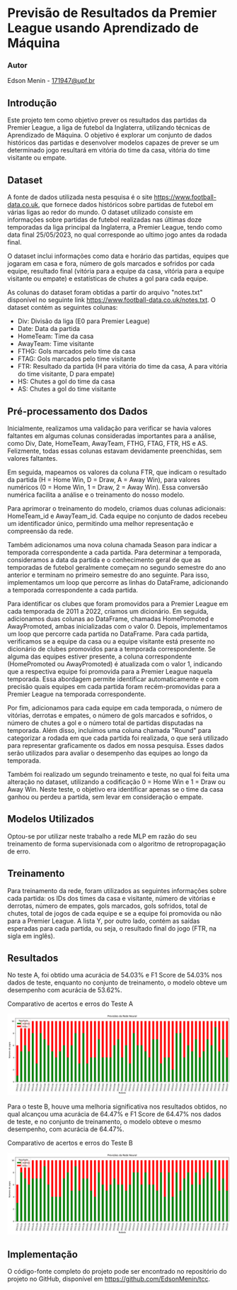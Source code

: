 # Previsão de Resultados da Premier League usando Aprendizado de Máquina

### Autor
Edson Menin - 171947@upf.br

## Introdução

Este projeto tem como objetivo prever os resultados das partidas da Premier League, a liga de futebol da Inglaterra, utilizando técnicas de Aprendizado de Máquina. O objetivo é explorar um conjunto de dados históricos das partidas e desenvolver modelos capazes de prever se um determinado jogo resultará em vitória do time da casa, vitória do time visitante ou empate.

## Dataset

A fonte de dados utilizada nesta pesquisa é o site https://www.football-data.co.uk, que fornece dados históricos sobre partidas de futebol em várias ligas ao redor do mundo. O dataset utilizado consiste em informações sobre partidas de futebol realizadas nas últimas doze temporadas da liga principal da Inglaterra, a Premier League, tendo como data final 25/05/2023, no qual corresponde ao ultimo jogo antes da rodada final.

O dataset inclui informações como data e horário das partidas, equipes que jogaram em casa e fora, número de gols marcados e sofridos por cada equipe, resultado final (vitória para a equipe da casa, vitória para a equipe visitante ou empate) e estatísticas de chutes a gol para cada equipe.

As colunas do dataset foram obtidas a partir do arquivo "notes.txt" disponível no seguinte link https://www.football-data.co.uk/notes.txt. O dataset contém as seguintes colunas:

- Div: Divisão da liga (E0 para Premier League)
- Date: Data da partida
- HomeTeam: Time da casa
- AwayTeam: Time visitante
- FTHG: Gols marcados pelo time da casa
- FTAG: Gols marcados pelo time visitante
- FTR: Resultado da partida (H para vitória do time da casa, A para vitória do time visitante, D para empate)
- HS: Chutes a gol do time da casa
- AS: Chutes a gol do time visitante

## Pré-processamento dos Dados

Inicialmente, realizamos uma validação para verificar se havia valores faltantes em algumas colunas consideradas importantes para a análise, como Div, Date, HomeTeam, AwayTeam, FTHG, FTAG, FTR, HS e AS. Felizmente, todas essas colunas estavam devidamente preenchidas, sem valores faltantes.

Em seguida, mapeamos os valores da coluna FTR, que indicam o resultado da partida (H = Home Win, D = Draw, A = Away Win), para valores numéricos (0 = Home Win, 1 = Draw, 2 = Away Win). Essa conversão numérica facilita a análise e o treinamento do nosso modelo.

Para aprimorar o treinamento do modelo, criamos duas colunas adicionais: HomeTeam_id e AwayTeam_id. Cada equipe no conjunto de dados recebeu um identificador único, permitindo uma melhor representação e compreensão da rede.

Também adicionamos uma nova coluna chamada Season para indicar a temporada correspondente a cada partida. Para determinar a temporada, consideramos a data da partida e o conhecimento geral de que as temporadas de futebol geralmente começam no segundo semestre do ano anterior e terminam no primeiro semestre do ano seguinte. Para isso, implementamos um loop que percorre as linhas do DataFrame, adicionando a temporada correspondente a cada partida.

Para identificar os clubes que foram promovidos para a Premier League em cada temporada de 2011 a 2022, criamos um dicionário. Em seguida, adicionamos duas colunas ao DataFrame, chamadas HomePromoted e AwayPromoted, ambas inicializadas com o valor 0. Depois, implementamos um loop que percorre cada partida no DataFrame. Para cada partida, verificamos se a equipe da casa ou a equipe visitante está presente no dicionário de clubes promovidos para a temporada correspondente. Se alguma das equipes estiver presente, a coluna correspondente (HomePromoted ou AwayPromoted) é atualizada com o valor 1, indicando que a respectiva equipe foi promovida para a Premier League naquela temporada. Essa abordagem permite identificar automaticamente e com precisão quais equipes em cada partida foram recém-promovidas para a Premier League na temporada correspondente.

Por fim, adicionamos para cada equipe em cada temporada, o número de vitórias, derrotas e empates, o número de gols marcados e sofridos, o número de chutes a gol e o número total de partidas disputadas na temporada. Além disso, incluímos uma coluna chamada "Round" para categorizar a rodada em que cada partida foi realizada, o que será utilizado para representar graficamente os dados em nossa pesquisa. Esses dados serão utilizados para avaliar o desempenho das equipes ao longo da temporada.

Também foi realizado um segundo treinamento e teste, no qual foi feita uma alteração no dataset, utilizando a codificação 0 = Home Win e 1 = Draw ou Away Win. Neste teste, o objetivo era identificar apenas se o time da casa ganhou ou perdeu a partida, sem levar em consideração o empate.

## Modelos Utilizados

Optou-se por utilizar neste trabalho a rede MLP em razão do seu treinamento de forma supervisionada com o algoritmo de retropropagação de erro.

## Treinamento

Para treinamento da rede, foram utilizados as seguintes informações sobre cada partida: os IDs dos times da casa e visitante, número de vitórias e derrotas, número de empates, gols marcados, gols sofridos, total de chutes, total de jogos de cada equipe e se a equipe foi promovida ou não para a Premier League. A lista Y, por outro lado, contém as saídas esperadas para cada partida, ou seja, o resultado final do jogo (FTR, na sigla em inglês).

## Resultados

No teste A, foi obtido uma acurácia de 54.03\% e F1 Score de 54.03\% nos dados de teste, enquanto no conjunto de treinamento, o modelo obteve um desempenho com acurácia de 53.62\%.

Comparativo de acertos e erros do Teste A

![Comparativo de acertos e erros](https://raw.githubusercontent.com/EdsonMenin/tcc/main/PREV_BAR_1.png)

Para o teste B, houve uma melhoria significativa nos resultados obtidos, no qual alcançou uma  acurácia de 64.47\% e F1 Score de 64.47\% nos dados de teste, e no conjunto de treinamento, o modelo obteve o mesmo desempenho, com acurácia de 64.47\%.

Comparativo de acertos e erros do Teste B

![Comparativo de acertos e erros](https://raw.githubusercontent.com/EdsonMenin/tcc/main/PREV_BAR_2.png)

## Implementação

O código-fonte completo do projeto pode ser encontrado no repositório do projeto no GitHub, disponível em https://github.com/EdsonMenin/tcc.
